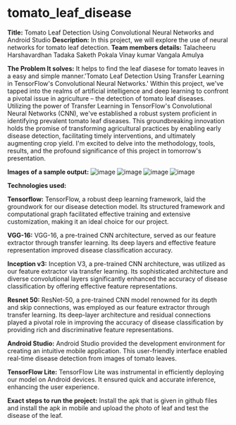 # tomato_leaf_disease
**Title:** Tomato Leaf Detection Using Convolutional Neural Networks and Android Studio
**Description:** In this project, we will explore the use of neural networks for tomato leaf detection. 
**Team members details:**
Talacheeru Harshavardhan
Tadaka Saketh
Pokala Vinay kumar
Vangala Amulya

**The Problem It solves:**
It helps to find the leaf diasese for tomato leaves in a easy and simple manner.'Tomato Leaf Detection Using Transfer Learning in TensorFlow's Convolutional Neural Networks.' Within this project, we've tapped into the realms of artificial intelligence and deep learning to confront a pivotal issue in agriculture – the detection of tomato leaf diseases. Utilizing the power of Transfer Learning in TensorFlow's Convolutional Neural Networks (CNN), we've established a robust system proficient in identifying prevalent tomato leaf diseases. This groundbreaking innovation holds the promise of transforming agricultural practices by enabling early disease detection, facilitating timely interventions, and ultimately augmenting crop yield. I'm excited to delve into the methodology, tools, results, and the profound significance of this project in tomorrow's presentation.

**Images of a sample output:**
![image](https://github.com/tharsha11/tomato_leaf_disease/assets/163701500/e363cd16-93c0-4821-9930-08313f424832)
![image](https://github.com/tharsha11/tomato_leaf_disease/assets/163701500/ec85ef7d-dd85-4c0d-9398-663487f4910c)
![image](https://github.com/tharsha11/tomato_leaf_disease/assets/163701500/b16d9d78-ebec-4a7a-8c9a-ee8dc76aee4a)
![image](https://github.com/tharsha11/tomato_leaf_disease/assets/163701500/e8164b5b-0617-4afa-90f7-d238987d1d57)

**Technologies used:**

**Tensorflow:**
TensorFlow, a robust deep learning framework, laid the groundwork for our disease detection model. Its structured framework and computational graph facilitated effective training and extensive customization, making it an ideal choice for our project.

**VGG-16:**
VGG-16, a pre-trained CNN architecture, served as our feature extractor through transfer learning.
Its deep layers and effective feature representation improved disease classification accuracy.

**Inception v3:**
Inception V3, a pre-trained CNN architecture, was utilized as our feature extractor via transfer learning. Its sophisticated architecture and diverse convolutional layers significantly enhanced the accuracy of disease classification by offering effective feature representations.

**Resnet 50:**
ResNet-50, a pre-trained CNN model renowned for its depth and skip connections, was employed as our feature extractor through transfer learning. Its deep-layer architecture and residual connections played a pivotal role in improving the accuracy of disease classification by providing rich and discriminative feature representations.

**Android Studio:**
Android Studio provided the development environment for creating an intuitive mobile application.
This user-friendly interface enabled real-time disease detection from images of tomato leaves.

**TensorFlow Lite:**
TensorFlow Lite was instrumental in efficiently deploying our model on Android devices.
It ensured quick and accurate inference, enhancing the user experience.


**Exact steps to run the project:**
Install the apk that is given in github files and install the apk in mobile and upload the photo of leaf and test the disease of the leaf.







